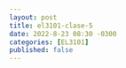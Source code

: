 ```yaml
---
layout: post
title: el3101-clase-5
date: 2022-8-23 08:30 -0300
categories: [EL3101]
published: false
---
```


